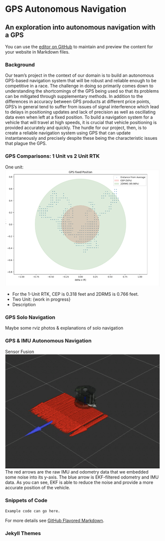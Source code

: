 # GPS Autonomous Navigation

## An exploration into autonomous navigation with a GPS

You can use the [editor on GitHub](https://github.com/neghena/GPS_Autonomous_Nav/edit/gh-pages/index.md) to maintain and preview the content for your website in Markdown files.

### Background 

Our team’s project in the context of our domain is to build an autonomous GPS-based navigation system that will be robust and reliable enough to be competitive in a race. The challenge in doing so primarily comes down to understanding the shortcomings of the GPS being used so that its problems can be mitigated through supplementary methods. In addition to the differences in accuracy between GPS products at different price points, GPS’s in general tend to suffer from issues of signal interference which lead to delays in positioning updates and lack of precision as well as oscillating data even when left at a fixed position. To build a navigation system for a vehicle that will travel at high speeds, it is crucial that vehicle positioning is provided accurately and quickly. The hurdle for our project, then, is to create a reliable navigation system using GPS that can update instantaneously and precisely despite these being the characteristic issues that plague the GPS.



### GPS Comparisons: 1 Unit vs 2 Unit RTK 

One unit: <img src="Images/1_Unit_RTK_CEP.png" alt="hi" class="inline"/>
-  For the 1-Unit RTK, CEP is 0.318 feet and 2DRMS is 0.766 feet.
- Two Unit: {work in progress}
- Description


### GPS Solo Navigation
Maybe some rviz photos & explanations of solo navigation

### GPS & IMU Autonomous Navigation 
 
Sensor Fusion
<img src="Images/Sensor_Fusion.png" alt="hi" class="inline"/>
The red arrows are the raw IMU and odometry data that we embedded
some noise into its y-axis. The blue arrow is EKF-filtered odometry 
and IMU data. As you can see, EKF is able to reduce the noise and 
provide a more accurate position of the vehicle.








### Snippets of Code 

```markdown
Example code can go here. 
```

For more details see [GitHub Flavored Markdown](https://guides.github.com/features/mastering-markdown/).

### Jekyll Themes
